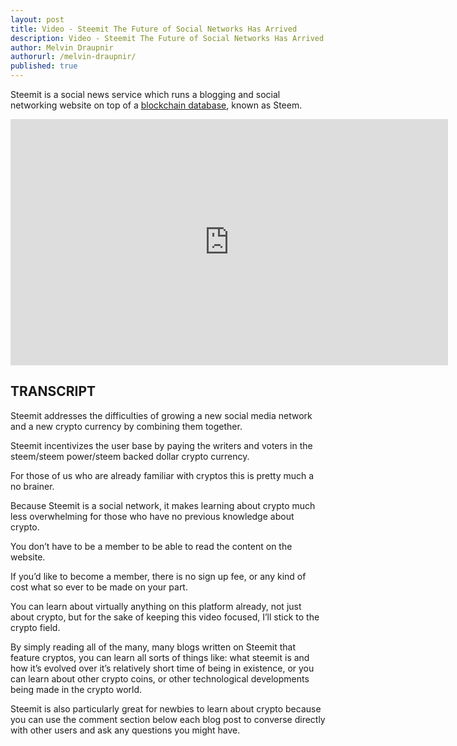 ```yaml
---
layout: post
title: Video - Steemit The Future of Social Networks Has Arrived
description: Video - Steemit The Future of Social Networks Has Arrived
author: Melvin Draupnir
authorurl: /melvin-draupnir/ 
published: true
---
```


<p>Steemit is a social news service which runs a blogging and social networking website on top of a <a href="/video-the-blockchain-explained-the-real-value-of-bitcoin-and-crypto-currency-technology/">blockchain database</a>, known as Steem.</p>

<center><iframe width="700" height="394" src="https://www.youtube.com/embed/_Snh0gxf5PU" frameborder="0" allowfullscreen></iframe></center>

<h2>TRANSCRIPT</h2>

Steemit addresses the difficulties of growing a new social media network and a new crypto currency by combining them together. 

Steemit incentivizes the user base by paying the writers and voters in the steem/steem power/steem backed dollar crypto currency.

For those of us who are already familiar with cryptos this is pretty much a no brainer. 

Because Steemit is a social network, it makes learning about crypto much less overwhelming for those who have no previous knowledge about crypto. 

You don’t have to be a member to be able to read the content on the website.

If you’d like to become a member, there is no sign up fee, or any kind of cost what so ever to be made on your part.

You can learn about virtually anything on this platform already, not just about crypto, but for the sake of keeping this video focused, I’ll stick to the crypto field. 

By simply reading all of the many, many blogs written on Steemit that feature cryptos, you can learn all sorts of things like: what steemit is and how it’s evolved over it’s relatively short time of being in existence, or you can learn about other crypto coins, or other technological developments being made in the crypto world. 

Steemit is also particularly great for newbies to learn about crypto because you can use the comment section below each blog post to converse directly with other users and ask any questions you might have. 
